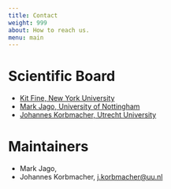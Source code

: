 ```yaml
---
title: Contact
weight: 999
about: How to reach us.
menu: main 
---
```


# Scientific Board

- <a href="https://as.nyu.edu/faculty/kit-fine.html">Kit Fine, New York University</a>
- <a href="http://www.markjago.net">Mark Jago, University of Nottingham</a>
- <a href="https://jkorbmacher.org">Johannes Korbmacher, Utrecht University</a>

# Maintainers

- Mark Jago,
- Johannes Korbmacher, <a href="mailto:j.korbmacher@uu.nl">j.korbmacher@uu.nl</a>
